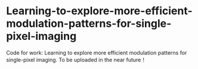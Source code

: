 # Learning-to-explore-more-efficient-modulation-patterns-for-single-pixel-imaging
Code for work: Learning to explore more efficient modulation patterns for single-pixel imaging.
To be uploaded in the near future！
